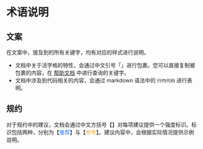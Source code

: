 # 术语说明

## 文案

在文案中，提及到的所有关键字，均有对应的样式进行说明。

- 文档中关于活字格的特性，会通过中文引号「」进行包裹。您可以直接复制被包裹的内容，在 [帮助文档](https://www.grapecity.com.cn/solutions/huozige/help/docs/overview) 中进行查询的关键字。
- 文档中涉及到代码相关的内容，会通过 markdown 语法中的 `行内代码` 进行表明。

## 规约

对于规约中的建议，文档会通过中文方括号【】对每项建议提供一个强度标识。标识包括两种，分别为【<font color="#1677FF">推荐</font>】与【<font color="#F3AA34">参考</font>】。建议内容中，会根据实际情况提供示例说明。